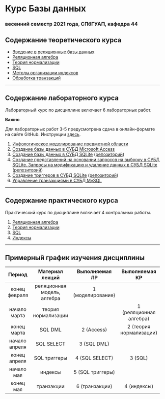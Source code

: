 # Курс Базы данных
### весенний семестр 2021 года, СПбГУАП, кафедра 44

<!-- [Требования к допуску и порядок аттестации](https://github.com/db-course/syllabus/blob/master/exam/exam.md)

Списки вопросов:
* [Быстрого этапа](https://github.com/db-course/syllabus/blob/master/exam/fast.md)
* [Основного этапа](https://github.com/db-course/syllabus/blob/master/exam/theory.md)
* [Практического этапа](https://github.com/db-course/syllabus/blob/master/exam/practice.md) -->

## Содержание теоретического курса

* [Введение в реляционные базы данных](https://aksenov.in/guap/db/lectures/doku.php?id=lectures:lecture1)
* [Реляционная алгебра](https://aksenov.in/guap/db/lectures/doku.php?id=lectures:lecture2)
* [Теория нормализации](https://aksenov.in/guap/db/lectures/doku.php?id=lectures:lecture3)
* [SQL](https://aksenov.in/guap/db/lectures/doku.php?id=lectures:lecture4)
* [Методы организации индексов](https://aksenov.in/guap/db/lectures/doku.php?id=lectures:lecture6)
* [Обработка транзакций](https://aksenov.in/guap/db/lectures/doku.php?id=lectures:lecture5)

-----

## Содержание лабораторного курса

Лабораторный курс по дисциплине включает 6 лабораторных работ.

__Важно__

Для лабораторных работ 3-5 предусмотрена сдача в онлайн-формате на сайте GitHub. Инструкции [здесь](https://github.com/db-course/syllabus/blob/master/git.md).

1. [Инфологическое моделирование предметной области](https://github.com/db-course/syllabus/blob/master/labworks/labwork1.md)
1. [Создание базы данных в СУБД Microsoft Access](https://github.com/db-course/syllabus/blob/master/labworks/labwork2.md)
1. [Создание базы данных в СУБД SQLite](https://github.com/db-course/syllabus/blob/master/labworks/labwork3.md) ([репозиторий](https://github.com/db-course/labwork3))
1. [Создание представлений на основании запросов на выборку в СУБД SQLite. Запросы на модификацию и удаление данных в СУБД SQLite](https://github.com/db-course/syllabus/blob/master/labworks/labwork4.md) ([репозиторий](https://github.com/db-course/labwork4))
1. [Создание триггеров в СУБД SQLite](https://github.com/db-course/syllabus/blob/master/labworks/labwork5.md) ([репозиторий](https://github.com/db-course/labwork5))
1. [Управление транзакциями в СУБД MySQL](https://github.com/db-course/syllabus/blob/master/labworks/labwork6.md)

-----

## Содержание практического курса

Практический курс по дисциплине включает 4 контрольных работы.

1. [Реляционная алгебра](https://github.com/db-course/syllabus/blob/master/tests/test1.md) <!-- ([репозиторий](https://github.com/db-course/rel_algebra)) -->
1. [Теория нормализации](https://github.com/db-course/syllabus/blob/master/tests/test2.md)
1. [SQL](https://github.com/db-course/syllabus/blob/master/tests/test3.md) <!-- ([репозиторий](https://github.com/db-course/sql)) -->
1. [Индексы](https://github.com/db-course/syllabus/blob/master/tests/test4.md)

-----

## Примерный график изучения дисциплины

|     Период    |       Материал лекций       |   Выполняемая ЛР  |      Выполняемая КР     |
|:-------------:|:---------------------------:|:-----------------:|:-----------------------:|
| конец февраля | реляционная модель, алгебра | 1 (моделирование) |                         |
| начало марта  | теория нормализации         |                   | 1 (реляционная алгебра) |
| конец марта   | SQL DML                     | 2 (Access)        | 2 (теория нормализации) |
| начало апреля | SQL SELECT                  | 3 (SQL DML)       |                         |
| конец апреля  | SQL триггеры                | 4 (SQL SELECT)    | 3 (SQL)                 |
| начало мая    | индексы                     | 5 (SQL триггеры)  |                         |
| конец мая     | транзакции                  | 6 (транзакции)    | 4 (индексы)             |
